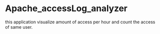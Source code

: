 # Apache_accessLog_analyzer
this application visualize amount of access per hour and count the access of same user.
